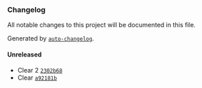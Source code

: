 ### Changelog
All notable changes to this project will be documented in this file.

Generated by [`auto-changelog`](https://github.com/CookPete/auto-changelog).

#### Unreleased
- Clear 2 [`2302b68`](https://github.com/opmineserver/prueba-ci/commit/2302b68fb7e51c45d9ffc97ae814ee72732d8304)
- Clear [`a92181b`](https://github.com/opmineserver/prueba-ci/commit/a92181b3059ebf69439c48b38cd249782506083b)

